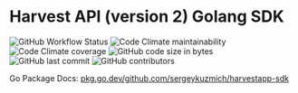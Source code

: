# Harvest API (version 2) Golang SDK

![GitHub Workflow Status](https://img.shields.io/github/actions/workflow/status/sergeykuzmich/harvestapp-sdk/tests.yml?branch=master&label=qa
)
![Code Climate maintainability](https://img.shields.io/codeclimate/maintainability/sergeykuzmich/harvestapp-sdk)
![Code Climate coverage](https://img.shields.io/codeclimate/coverage/sergeykuzmich/harvestapp-sdk)
![GitHub code size in bytes](https://img.shields.io/github/languages/code-size/sergeykuzmich/harvestapp-sdk)
![GitHub last commit](https://img.shields.io/github/last-commit/sergeykuzmich/harvestapp-sdk)
![GitHub contributors](https://img.shields.io/github/contributors/sergeykuzmich/harvestapp-sdk)

Go Package Docs: [pkg.go.dev/github.com/sergeykuzmich/harvestapp-sdk](https://pkg.go.dev/github.com/sergeykuzmich/harvestapp-sdk)
